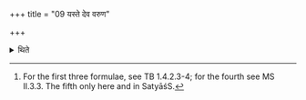 +++
title = "09 यस्ते देव वरुण"

+++

<details><summary>थिते</summary>

9. He throws (the cup for Aśvins)(with yaste varuṇa...) into the (water of the) Avabhr̥tha (Concluding Bath); with the same (formula) (substituting the word gāyatracchandāḥ in the original) by (the word) triṣṭupchandā for the cup for Sarasvatī; by (the word) jagatichandā for the (cup) for Indra; by (the word) anuṣṭupchandāḥ the vessel (Sata), hair-strainer (Vālasrāva) and the eagle-feather and by (the word) paṅkticchandāḥ the spits.[^1]  

[^1]: For the first three formulae, see TB 1.4.2.3-4; for the fourth see MS II.3.3. The fifth only here and in SatyāśS. 
</details>
